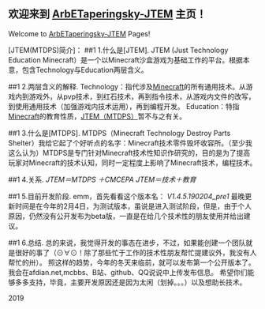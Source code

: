 ## 欢迎来到 [ArbETaperingsky-JTEM](https://arbetaperingsky.github.io/) 主页！
Welcome to [ArbETaperingsky-JTEM](https://arbetaperingsky.github.io/) Pages!

[JTEM(MTDPS)简介]： 
##1 1.什么是[JTEM].
JTEM (Just Technology Education Minecraft）是一个以Minecraft沙盒游戏为基础工作的平台。根据本意，包含Technology与Education两层含义。

##1 2.两层含义的解释.
Technology：指代涉及[Minecraft](https://minecraft.net/zh-hans/)的所有通用技术。从游戏内到游戏外，从pvp技术，到红石技术，再到指令技术，从游戏内文件的改写，到使用通用技术（加强游戏内技术运用），再到编程开发。
Education：特指[Minecraft](https://minecraft.net/zh-hans)的教育性质，[JTEM（MTDPS）](https://arbetaperingsky.github.io/JTEM.MTDPS)暂不与之有关。

##1 3.什么是[MTDPS].
MTDPS（Minecraft Technology Destroy Parts Shelter）我给它起了个好听点的名字：Minecraft技术零件毁坏收容所。（至少我这么认为）MTDPS是专门针对Minecraft技术性知识作研究的，目的是为了提高玩家对Minecraft的技术认知，同时一定程度上影响了Minecraft技术，编程技术。

##1 4.关系.
_JTEM＝MTDPS ＋CMCEPA
JTEM＝技术＋教育_

##1 5.目前开发阶段.
emm，首先看看这个版本名：
_V1.4.5.190204_pre1_
最晚更新时间是在今年的2月4日，为测试版本，虽说是进入测试阶段，但是，由于个人原因，仍然没有公开发布为beta版，一直是在给几个技术性的朋友使用并给出建议。

##1 6.总结.
总的来说，我觉得开发的事态在进步，不过，如果能创建一个团队就是很好的事了（⊙∀⊙！除了那些忙于工作的技术性朋友帮忙提建议外，我没有人帮忙的卅）。
照这样的趋势，今年的冬天来临前，就可以发布第一个公开版本了。我会在afdian.net,mcbbs、B站、github、QQ说说中上传发布信息。
希望你们能够多多支持，毕竟，主要开发原因还是因为太闲（划掉。。。）以及想助长技术。

2019
